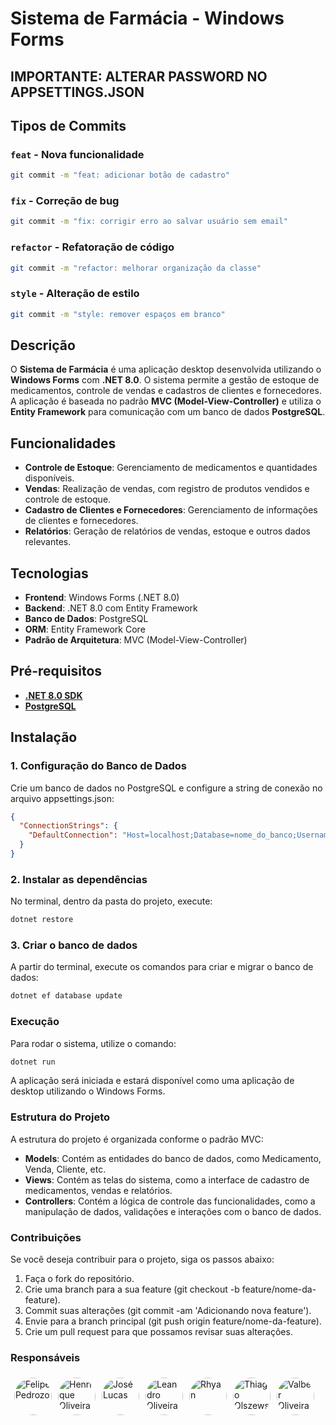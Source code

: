 # Sistema de Farmácia - Windows Forms

## IMPORTANTE: ALTERAR PASSWORD NO APPSETTINGS.JSON

## Tipos de Commits

### `feat` - Nova funcionalidade
```bash
git commit -m "feat: adicionar botão de cadastro"
```

### `fix` - Correção de bug
```bash
git commit -m "fix: corrigir erro ao salvar usuário sem email"
```

### `refactor` - Refatoração de código
```bash
git commit -m "refactor: melhorar organização da classe"
```

### `style` - Alteração de estilo
```bash
git commit -m "style: remover espaços em branco"
```

## Descrição

O **Sistema de Farmácia** é uma aplicação desktop desenvolvida utilizando o **Windows Forms** com **.NET 8.0**. O sistema permite a gestão de estoque de medicamentos, controle de vendas e cadastros de clientes e fornecedores. A aplicação é baseada no padrão **MVC (Model-View-Controller)** e utiliza o **Entity Framework** para comunicação com um banco de dados **PostgreSQL**.

## Funcionalidades

- **Controle de Estoque**: Gerenciamento de medicamentos e quantidades disponíveis.
- **Vendas**: Realização de vendas, com registro de produtos vendidos e controle de estoque.
- **Cadastro de Clientes e Fornecedores**: Gerenciamento de informações de clientes e fornecedores.
- **Relatórios**: Geração de relatórios de vendas, estoque e outros dados relevantes.

## Tecnologias

- **Frontend**: Windows Forms (.NET 8.0)
- **Backend**: .NET 8.0 com Entity Framework
- **Banco de Dados**: PostgreSQL
- **ORM**: Entity Framework Core
- **Padrão de Arquitetura**: MVC (Model-View-Controller)

## Pré-requisitos

- [**.NET 8.0 SDK**](https://dotnet.microsoft.com/download/dotnet/8.0)
- [**PostgreSQL**](https://www.postgresql.org/download/)

## Instalação

### 1. Configuração do Banco de Dados

Crie um banco de dados no PostgreSQL e configure a string de conexão no arquivo appsettings.json:

```json
{
  "ConnectionStrings": {
    "DefaultConnection": "Host=localhost;Database=nome_do_banco;Username=usuario;Password=senha"
  }
}
```

### 2. Instalar as dependências

No terminal, dentro da pasta do projeto, execute:

```bash
dotnet restore
```

### 3. Criar o banco de dados

A partir do terminal, execute os comandos para criar e migrar o banco de dados:

```bash
dotnet ef database update
```

### Execução

Para rodar o sistema, utilize o comando:

```bash
dotnet run
```

A aplicação será iniciada e estará disponível como uma aplicação de desktop utilizando o Windows Forms.

### Estrutura do Projeto
A estrutura do projeto é organizada conforme o padrão MVC:

* **Models**: Contém as entidades do banco de dados, como Medicamento, Venda, Cliente, etc.
* **Views**: Contém as telas do sistema, como a interface de cadastro de medicamentos, vendas e relatórios.
* **Controllers**: Contém a lógica de controle das funcionalidades, como a manipulação de dados, validações e interações com o banco de dados.

### Contribuições
Se você deseja contribuir para o projeto, siga os passos abaixo:

1. Faça o fork do repositório.
2. Crie uma branch para a sua feature (git checkout -b feature/nome-da-feature).
3. Commit suas alterações (git commit -am 'Adicionando nova feature').
4. Envie para a branch principal (git push origin feature/nome-da-feature).
5. Crie um pull request para que possamos revisar suas alterações.

### Responsáveis

<div style="display: flex; gap: 10px;">
  <a href="https://github.com/Pedrozo0901">
    <img src="https://github.com/Pedrozo0901.png" alt="Felipe Pedrozo" style="border-radius: 50%; width: 60px; height: 60px; margin: 10%">
  </a>
  <a href="https://github.com/Holiveira090">
    <img src="https://github.com/Holiveira090.png" alt="Henrique Oliveira" style="border-radius: 50%; width: 60px; height: 60px; margin: 10%">
  </a>
  <a href="https://github.com/joselucas0">
    <img src="https://github.com/joselucas0.png" alt="José Lucas" style="border-radius: 50%; width: 60px; height: 60px; margin: 10%">
  </a>
  <a href="https://github.com/Leandro-Oli2">
    <img src="https://github.com/Leandro-Oli2.png" alt="Leandro Oliveira" style="border-radius: 50%; width: 60px; height: 60px; margin: 10%">
  </a>
  <a href="https://github.com/RhyanSKomm">
    <img src="https://github.com/RhyanSKomm.png" alt="Rhyan" style="border-radius: 50%; width: 60px; height: 60px; margin: 10%">
  </a>
  <a href="https://github.com/olszewskioc">
    <img src="https://github.com/olszewskioc.png" alt="Thiago Olszewski" style="border-radius: 50%; width: 60px; height: 60px; margin: 10%">
  </a>
  <a href="https://github.com/ValberOIiveira">
    <img src="https://github.com/ValberOIiveira.png" alt="Valber Oliveira" style="border-radius: 50%; width: 60px; height: 60px; margin: 10%">
  </a>
</div>
